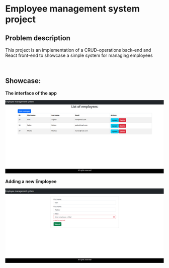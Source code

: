 <h1>Employee management system project</h1>

<h2>Problem description</h2>
<p>
This project is an implementation of a CRUD-operations back-end and React front-end to showcase a simple system for managing employees
</p>
<br>

<h2>Showcase:</h2>
<p><b>The interface of the app</b></p>
<img src="pictures/Screenshot_3.png" alt="No Image alt">
<p><b>Adding a new Employee</b></p>
<img src="pictures/Screenshot_2.png" alt="No Image alt">
